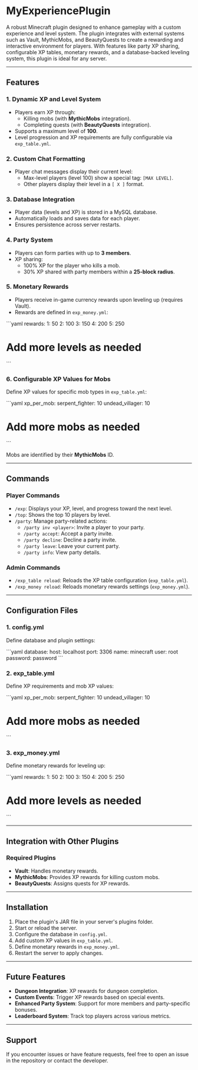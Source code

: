 
# MyExperiencePlugin

A robust Minecraft plugin designed to enhance gameplay with a custom experience and level system. The plugin integrates with external systems such as Vault, MythicMobs, and BeautyQuests to create a rewarding and interactive environment for players. With features like party XP sharing, configurable XP tables, monetary rewards, and a database-backed leveling system, this plugin is ideal for any server.

---

## Features

### **1. Dynamic XP and Level System**
- Players earn XP through:
  - Killing mobs (with **MythicMobs** integration).
  - Completing quests (with **BeautyQuests** integration).
- Supports a maximum level of **100**.
- Level progression and XP requirements are fully configurable via `exp_table.yml`.

### **2. Custom Chat Formatting**
- Player chat messages display their current level:
  - Max-level players (level 100) show a special tag: `[MAX LEVEL]`.
  - Other players display their level in a `[ X ]` format.

### **3. Database Integration**
- Player data (levels and XP) is stored in a MySQL database.
- Automatically loads and saves data for each player.
- Ensures persistence across server restarts.

### **4. Party System**
- Players can form parties with up to **3 members**.
- XP sharing:
  - 100% XP for the player who kills a mob.
  - 30% XP shared with party members within a **25-block radius**.

### **5. Monetary Rewards**
- Players receive in-game currency rewards upon leveling up (requires Vault).
- Rewards are defined in `exp_money.yml`:

\`\`\`yaml
rewards:
  1: 50
  2: 100
  3: 150
  4: 200
  5: 250
  # Add more levels as needed
\`\`\`

### **6. Configurable XP Values for Mobs**
Define XP values for specific mob types in `exp_table.yml`:

\`\`\`yaml
xp_per_mob:
  serpent_fighter: 10
  undead_villager: 10
  # Add more mobs as needed
\`\`\`

Mobs are identified by their **MythicMobs** ID.

---

## Commands

### **Player Commands**
- `/exp`: Displays your XP, level, and progress toward the next level.
- `/top`: Shows the top 10 players by level.
- `/party`: Manage party-related actions:
  - `/party inv <player>`: Invite a player to your party.
  - `/party accept`: Accept a party invite.
  - `/party decline`: Decline a party invite.
  - `/party leave`: Leave your current party.
  - `/party info`: View party details.

### **Admin Commands**
- `/exp_table reload`: Reloads the XP table configuration (`exp_table.yml`).
- `/exp_money reload`: Reloads monetary rewards settings (`exp_money.yml`).

---

## Configuration Files

### **1. config.yml**
Define database and plugin settings:

\`\`\`yaml
database:
  host: localhost
  port: 3306
  name: minecraft
  user: root
  password: password
\`\`\`

### **2. exp_table.yml**
Define XP requirements and mob XP values:

\`\`\`yaml
xp_per_mob:
  serpent_fighter: 10
  undead_villager: 10
  # Add more mobs as needed
\`\`\`

### **3. exp_money.yml**
Define monetary rewards for leveling up:

\`\`\`yaml
rewards:
  1: 50
  2: 100
  3: 150
  4: 200
  5: 250
  # Add more levels as needed
\`\`\`

---

## Integration with Other Plugins

### **Required Plugins**
- **Vault**: Handles monetary rewards.
- **MythicMobs**: Provides XP rewards for killing custom mobs.
- **BeautyQuests**: Assigns quests for XP rewards.

---

## Installation

1. Place the plugin's JAR file in your server's plugins folder.
2. Start or reload the server.
3. Configure the database in `config.yml`.
4. Add custom XP values in `exp_table.yml`.
5. Define monetary rewards in `exp_money.yml`.
6. Restart the server to apply changes.

---

## Future Features

- **Dungeon Integration**: XP rewards for dungeon completion.
- **Custom Events**: Trigger XP rewards based on special events.
- **Enhanced Party System**: Support for more members and party-specific bonuses.
- **Leaderboard System**: Track top players across various metrics.

---

## Support

If you encounter issues or have feature requests, feel free to open an issue in the repository or contact the developer.
